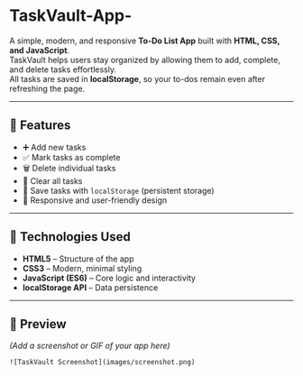 # TaskVault-App-
 

A simple, modern, and responsive **To-Do List App** built with **HTML, CSS, and JavaScript**.  
TaskVault helps users stay organized by allowing them to add, complete, and delete tasks effortlessly.  
All tasks are saved in **localStorage**, so your to-dos remain even after refreshing the page.  

---

## 🚀 Features  
- ➕ Add new tasks  
- ✅ Mark tasks as complete  
- 🗑️ Delete individual tasks  
- 🧹 Clear all tasks  
- 💾 Save tasks with `localStorage` (persistent storage)  
- 📱 Responsive and user-friendly design  

---

## 🧠 Technologies Used  
- **HTML5** – Structure of the app  
- **CSS3** – Modern, minimal styling  
- **JavaScript (ES6)** – Core logic and interactivity  
- **localStorage API** – Data persistence  

---

## 📸 Preview  
*(Add a screenshot or GIF of your app here)*  
```html
![TaskVault Screenshot](images/screenshot.png)
